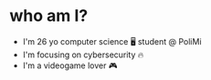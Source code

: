 # who am I?
- I'm 26 yo computer science 🖥️ student @ PoliMi
- I'm focusing on cybersecurity 🔥
- I'm a videogame lover 🎮
